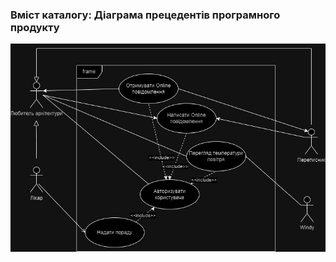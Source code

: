 ### Вміст каталогу: Діаграма прецедентів програмного продукту
![UseCaseDiagram](UseCaseDiagram.jpg)
